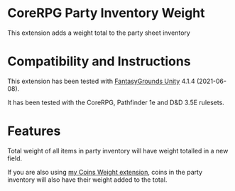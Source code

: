 # CoreRPG Party Inventory Weight
This extension adds a weight total to the party sheet inventory

# Compatibility and Instructions
This extension has been tested with [FantasyGrounds Unity](https://www.fantasygrounds.com/home/FantasyGroundsUnity.php) 4.1.4 (2021-06-08).

It has been tested with the CoreRPG, Pathfinder 1e and D&D 3.5E rulesets.

# Features
Total weight of all items in party inventory will have weight totalled in a new field.

If you are also using [my Coins Weight extension](https://www.fantasygrounds.com/forums/showthread.php?67228-CoreRPG-Coins-Weight), coins in the party inventory will also have their weight added to the total.
